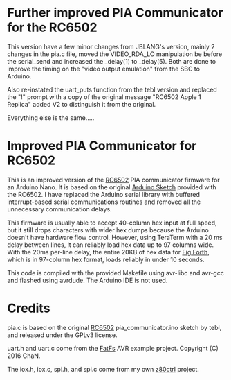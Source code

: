 # Further improved PIA Communicator for the RC6502

This version have a few minor changes from JBLANG's version, mainly 2 changes in the pia.c file, moved the VIDEO_RDA_LO manipulation be before the serial_send and increased the _delay(1) to _delay(5). Both are done to improve the timing on the "video output emulation" from the SBC to Arduino.

Also re-instated the uart_puts function from the tebl version and replaced the "!" prompt with a copy of the original message "RC6502 Apple 1 Replica" added V2 to distinguish it from the original.

Everything else is the same.....

# Improved PIA Communicator for RC6502

This is an improved version of the [RC6502](https://github.com/tebl/RC6502-Apple-1-Replica) PIA communicator firmware for an Arduino Nano. It is based on the original [Arduino Sketch](https://github.com/tebl/RC6502-Apple-1-Replica/blob/master/RC6502%20Serial%20IO/pia_communicator/pia_communicator.ino) provided with the RC6502. I have replaced the Arduino serial library with buffered interrupt-based serial communications routines and removed all the unnecessary communication delays.  

This firmware is usually able to accept 40-column hex input at full speed, but it still drops characters with wider hex dumps because the Arduino doesn't have hardware flow control.  However, using TeraTerm with a 20 ms delay between lines, it can reliably load hex data up to 97 columns wide. With the 20ms per-line delay, the entire 20KB of hex data for [Fig Forth](http://www.callapple.org/soft/ap1/system/fig110.txt), which is in 97-column hex format, loads reliably in under 10 seconds.

This code is compiled with the provided Makefile using avr-libc and avr-gcc and flashed using avrdude. The Arduino IDE is not used.

# Credits

pia.c is based on the original [RC6502](https://github.com/tebl/RC6502-Apple-1-Replica) pia_communicator.ino sketch by tebl, and released under the GPLv3 license.

uart.h and uart.c come from the [FatFs](http://elm-chan.org/fsw/ff/00index_e.html) AVR example project. Copyright (C) 2016 ChaN.

The iox.h, iox.c, spi.h, and spi.c come from my own [z80ctrl](https://github.com/jblang/z80ctrl) project.
